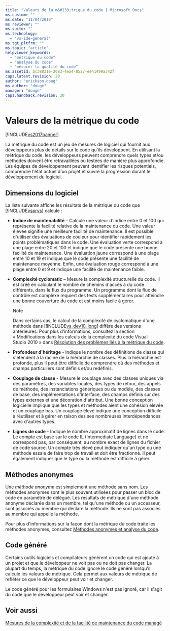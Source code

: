 ```yaml
---
title: "Valeurs de la m&#233;trique du code | Microsoft Docs"
ms.custom: ""
ms.date: "11/04/2016"
ms.reviewer: ""
ms.suite: ""
ms.technology: 
  - "vs-ide-general"
ms.tgt_pltfrm: ""
ms.topic: "article"
helpviewer_keywords: 
  - "métrique du code"
  - "analyse du code"
  - "mesurer la qualité du code"
ms.assetid: bc38831e-2083-4ea4-8527-ee41499a342f
caps.latest.revision: 20
author: "erickson-doug"
ms.author: "douge"
manager: "douge"
caps.handback.revision: 20
---
```

# Valeurs de la m&#233;trique du code
[!INCLUDE[vs2017banner](../code-quality/includes/vs2017banner.md)]

La métrique du code est un jeu de mesures de logiciel qui fournit aux développeurs plus de détails sur le code qu'ils développent.  En utilisant la métrique du code, les développeurs peuvent comprendre quels types et\/ou méthodes doivent être retravaillées ou testées de manière plus approfondie.  Les équipes de développement peuvent identifier les risques potentiels, comprendre l'état actuel d'un projet et suivre la progression durant le développement du logiciel.  
  
## Dimensions du logiciel  
 La liste suivante affiche les résultats de la métrique du code que [!INCLUDE[vsprvs](../code-quality/includes/vsprvs_md.md)] calcule :  
  
-   **Indice de maintenabilité** – Calcule une valeur d'indice entre 0 et 100 qui représente la facilité relative de la maintenance du code.  Une valeur élevée signifie une meilleure facilité de maintenance.  Il est possible d'utiliser des évaluations de couleur pour identifier rapidement les points problématiques dans le code.  Une évaluation verte correspond à une plage entre 20 et 100 et indique que le code présente une bonne facilité de maintenance.  Une évaluation jaune correspond à une plage entre 10 et 19 et indique que le code présente une facilité de maintenance moyenne.  Enfin, une évaluation rouge correspond à une plage entre 0 et 9 et indique une facilité de maintenance faible.  
  
-   **Complexité cyclomatic** – Mesure la complexité structurelle du code.  Il est créé en calculant le nombre de chemins d'accès à du code différents, dans le flux du programme.  Un programme dont le flux de contrôle est complexe requiert des tests supplémentaires pour atteindre une bonne couverture du code et est moins facile à gérer.  
  
    > [!NOTE]
    >  Dans certains cas, le calcul de la complexité de cyclomatique d'une méthode dans [!INCLUDE[vs_dev10_long](../code-quality/includes/vs_dev10_long_md.md)] diffère des versions antérieures.  Pour plus d'informations, consultez la section « Modifications dans les calculs de la complexité du code Visual Studio 2010 » dans [Résolution des problèmes liés à la métrique du code](../code-quality/troubleshooting-code-metrics-issues.md).  
  
-   **Profondeur d'héritage** \- Indique le nombre des définitions de classe qui s'étendent à la racine de la hiérarchie de classes.  Plus la hiérarchie est profonde, plus il peut être difficile de comprendre où des méthodes et champs particuliers sont définis et\/ou redéfinis.  
  
-   **Couplage de classe** \- Mesure le couplage avec des classes uniques via des paramètres, des variables locales, des types de retour, des appels de méthode, des instanciations génériques ou du modèle, des classes de base, des implémentations d'interface, des champs définis sur des types externes et une décoration d'attribut.  Une bonne conception logicielle implique que les types et méthodes aient une cohésion élevée et un couplage bas.  Un couplage élevé indique une conception difficile à réutiliser et à gérer en raison des ses nombreuses interdépendances avec d'autres types.  
  
-   **Lignes de code** \- Indique le nombre approximatif de lignes dans le code.  Le compte est basé sur le code IL \(Intermediate Language\) et ne correspond pas, par conséquent, au nombre exact de lignes du fichier de code source.  Un compte très élevé peut indiquer qu'un type ou une méthode essaie de faire trop de travail et doit être fractionné.  Il peut également indiquer que le type ou la méthode est difficile à gérer.  
  
## Méthodes anonymes  
 Une *méthode anonyme* est simplement une méthode sans nom.  Les méthodes anonymes sont le plus souvent utilisées pour passer un bloc de code en paramètre de délégué.  Les résultats de métrique d'une méthode anonyme déclarée dans un membre, tel qu'une méthode ou un accesseur, sont associés au membre qui déclare la méthode.  Ils ne sont pas associés au membre qui appelle la méthode.  
  
 Pour plus d'informations sur la façon dont la métrique du code traite les méthodes anonymes, consultez [Méthodes anonymes et analyse du code](../code-quality/anonymous-methods-and-code-analysis.md).  
  
## Code généré  
 Certains outils logiciels et compilateurs génèrent un code qui est ajouté à un projet et que le développeur ne voit pas ou ne doit pas changer.  La plupart du temps, la métrique du code ignore le code généré lorsqu'il calcule les valeurs de métrique.  Cela permet aux valeurs de métrique de refléter ce que le développeur peut voir et changer.  
  
 Le code généré pour les formulaires Windows n'est pas ignoré, car il s'agit du code que le développeur peut voir et changer.  
  
## Voir aussi  
 [Mesures de la complexité et de la facilité de maintenance du code managé](../code-quality/measuring-complexity-and-maintainability-of-managed-code.md)